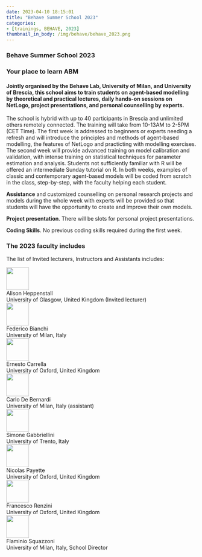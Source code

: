 ```yaml
---
date: 2023-04-10 18:15:01
title: "Behave Summer School 2023"
categories:
- [trainings, BEHAVE, 2023]
thumbnail_in_body: /img/behave/behave_2023.png
---
```


<h3 class="_excerpt_ignore">Behave Summer School 2023</h3>

### Your place to learn ABM
#### Jointly organised by the Behave Lab, University of Milan, and University of Brescia, this school aims to train students on agent-based modelling by theoretical and practical lectures, daily hands-on sessions on NetLogo, project presentations, and personal counselling by experts.

The school is hybrid with up to 40 participants in Brescia and unlimited others remotely connected. The training will take from 10-13AM to 2-5PM (CET Time).
The first week is addressed to beginners or experts needing a refresh and will introduce the principles and methods of agent-based modelling, the features of NetLogo and practicting with modelling exercises.
The second week will provide advanced training on model calibration and validation, with intense training on statistical techniques for parameter estimation and analysis.
Students not sufficiently familiar with R will be offered an intermediate Sunday tutorial on R. In both weeks, examples of classic and contemporary agent-based models will be coded from scratch in the class, step-by-step, with the faculty helping each student.

**Assistance** and customized counselling on personal research projects and models during the whole week with experts will be provided so that students will have the opportunity to create and improve their own models.

**Project presentation**. There will be slots for personal project presentations.

**Coding Skills**. No previous coding skills required during the first week.

### The 2023 faculty includes

The list of Invited lecturers, Instructors and Assistants includes:

<div class="mdh-post_flex_center">
    <div class="mdh-post_block-item">
        <div class="mdh-post_flex_center">
            <div style="margin-right: 20px">
                <img width="60px" src="https://abmschool.behavelab.org/images/Alison.jpg" />
            </div>
            <div class="mdh-post_block-item">Alison Heppenstall <br> University of Glasgow, United Kingdom (Invited lecturer)</div>
        </div>
    </div>
    <div class="mdh-post_block-item">
        <div class="mdh-post_flex_center">
            <div style="margin-right: 20px">
                <img width="60px" src="https://abmschool.behavelab.org/images/Federico.png" />
            </div>
            <div class="mdh-post_block-item">Federico Bianchi <br> University of Milan, Italy</div>
        </div>
    </div>
</div>

<div class="mdh-post_flex_center">
    <div class="mdh-post_block-item">
        <div class="mdh-post_flex_center">
            <div style="margin-right: 20px">
                <img width="60px" src="https://abmschool.behavelab.org/images/Ernesto.jpg" />
            </div>
            <div class="mdh-post_block-item">Ernesto Carrella <br> University of Oxford, United Kingdom</div>
        </div>
    </div>
    <div class="mdh-post_block-item">
        <div class="mdh-post_flex_center">
            <div style="margin-right: 20px">
                <img width="60px" src="https://abmschool.behavelab.org/images/Carlo.PNG" />
            </div>
            <div class="mdh-post_block-item">Carlo De Bernardi <br> University of Milan, Italy (assistant)</div>
        </div>
    </div>
</div>

<div class="mdh-post_flex_center">
    <div class="mdh-post_block-item">
        <div class="mdh-post_flex_center">
            <div style="margin-right: 20px">
                <img width="60px" src="https://abmschool.behavelab.org/images/Simone.jpg" />
            </div>
            <div class="mdh-post_block-item">Simone Gabbriellini <br> University of Trento, Italy</div>
        </div>
    </div>
    <div class="mdh-post_block-item">
        <div class="mdh-post_flex_center">
            <div style="margin-right: 20px">
                <img width="60px" src="https://abmschool.behavelab.org/images/Nicolas.jpg" />
            </div>
            <div class="mdh-post_block-item">Nicolas Payette <br> University of Oxford, United Kingdom</div>
        </div>
    </div>
</div>

<div class="mdh-post_flex_center">
    <div class="mdh-post_block-item">
        <div class="mdh-post_flex_center">
            <div style="margin-right: 20px">
                <img width="60px" src="https://abmschool.behavelab.org/images/Francesco.png" />
            </div>
            <div class="mdh-post_block-item">Francesco Renzini <br> University of Oxford, United Kingdom</div>
        </div>
    </div>
    <div class="mdh-post_block-item">
        <div class="mdh-post_flex_center">
            <div style="margin-right: 20px">
                <img width="60px" src="https://abmschool.behavelab.org/images/Federico.png" />
            </div>
            <div class="mdh-post_block-item">Flaminio Squazzoni <br> University of Milan, Italy, School Director</div>
        </div>
    </div>
</div>















